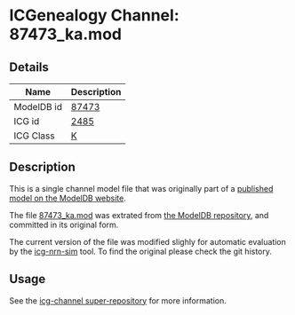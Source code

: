 # ICGenealogy Channel: 87473\_ka.mod

## Details

Name | Description
---- | -----------
ModelDB id | [87473](http://senselab.med.yale.edu/ModelDB/ShowModel.cshtml?model=87473)
ICG id | [2485](http://icg.neurotheory.ox.ac.uk/channels/1/2485)
ICG Class | [K](http://icg.neurotheory.ox.ac.uk/channels/1)

## Description

This is a single channel model file that was originally part of a [published model on the ModelDB website](http://senselab.med.yale.edu/ModelDB/ShowModel.cshtml?model=87473).


The file [87473\_ka.mod](87473_ka.mod) was extrated from [the ModelDB repository](http://senselab.med.yale.edu/ModelDB/ShowModel.cshtml?model=87473), and committed in its original form.

The current version of the file was modified slighly for automatic evaluation by the [icg-nrn-sim](https://github.com/icgenealogy/icg-nrn-sim) tool. To find the original please check the git history.


## Usage

See the [icg-channel super-repository](https://github.com/icgenealogy/icg-channels) for more information.